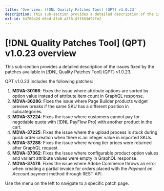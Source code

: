 ```yaml
---
title: 'Overview: [!DNL Quality Patches Tool] (QPT) v1.0.23'
description: This sub-section provides a detailed description of the issues fixed by the patches available in [!DNL Quality Patches Tool] (QPT) v1.0.23.
exl-id: 84766a2d-e6bd-4fa8-a258-4ff863d97fe2
---
```

# [!DNL Quality Patches Tool] (QPT) v1.0.23 overview

This sub-section provides a detailed description of the issues fixed by the patches available in [!DNL Quality Patches Tool] (QPT) v1.0.23.

QPT v1.0.23 includes the following patches:

1. **MDVA-30186**: Fixes the issue where attribute options are sorted by option value instead of attribute item count in GraphQL response.
1. **MDVA-36286**: Fixes the issue where Page Builder products widget preview breaks if the same SKU has a different position in subcategories.
1. **MDVA-37224**: Fixes the issue where customers cannot pay for negotiable quote with [!DNL PayFlow Pro] with another product in the cart.
1. **MDVA-37225**: Fixes the issue where the upload process is stuck during quick order creation when there is an integer value in imported SKUs.
1. **MDVA-37288**: Fixes the issue where wrong tier prices were returned after GraphQL request.
1. **MDVA-37362**: Fixes the issue where configurable product option values and variant attribute values were empty in GraphQL response.
1. **MDVA-37478**: Fixes the issue where Adobe Commerce throws an error when creating a partial invoice for orders placed with the *Payment on Account* payment method through REST API.

Use the menu on the left to navigate to a specific patch page.
